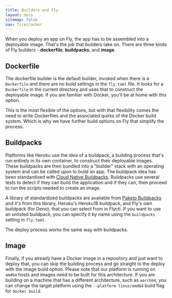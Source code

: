 ```yaml
---
title: Builders and Fly
layout: docs
sitemap: false
nav: firecracker
---
```


When you deploy an app on Fly, the app has to be assembled into a deployable image. That's the job that builders take on. There are three kinds of Fly builders - **dockerfile**, **buildpacks**, and **image**.

## Dockerfile

The dockerfile builder is the default builder, invoked when there is a `Dockerfile` and there are no build settings in the `fly.toml` file. It looks for a `Dockerfile` in the current directory and uses that to construct the deployable image. If you are familiar with Docker, you'll be at home with this option.

This is the most flexible of the options, but with that flexibility comes the need to write Dockerfiles and the associated quirks of the Docker build system. Which is why we have further build options on Fly that simplify the process.

## Buildpacks

Platforms like Heroku use the idea of a buildpack, a building process that's run entirely in its own container, to construct their deployable images. These buildpacks are then bundled into a "builder" stack with an operating system and can be called upon to build an app. The buildpack idea has been standardized with [Cloud Native Buildpacks](https://buildpacks.io/). Buildpacks use several tests to detect if they can build the application and if they can, then proceed to run the scripts needed to create an image.

A library of standardized buildpacks are available from [Paketo Buildpacks](https://paketo.io/) and it's from this library, Heroku's Heroku18 buildpack, and Fly's own buildpack (for Deno), that you can select from in Flyctl. If you want to use an unlisted buildpack, you can specify it by name using the
`buildpacks` setting in `fly.toml`.

The deploy process works the same way with buildpacks.

## Image

Finally, if you already have a Docker image in a repository and just want to deploy that, you can skip the building process and go straight to the deploy with the image build option.
Please note that our platform is running on `amd64` hosts and images need to be built for this architecture. If you are building on a machine that has a different architecture, such as `aarch64`, you can change the target platform using the `--platform linux/amd64` build flag for `docker build`.

